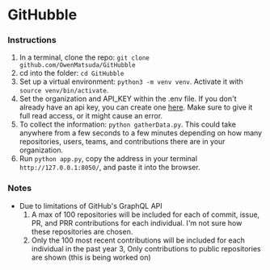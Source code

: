 # GitHubble

### Instructions

1. In a terminal, clone the repo: `git clone github.com/OwenMatsuda/GitHubble`
2. cd into the folder: `cd GitHubble`
3. Set up a virtual environment: `python3 -m venv venv`. Activate it with `source venv/bin/activate`.
4. Set the organization and API_KEY within the .env file. If you don't already have an api key, you can create one [here](https://github.com/settings/tokens). Make sure to give it full read access, or it might cause an error.
5. To collect the information: `python gatherData.py`. This could take anywhere from a few seconds to a few minutes depending on how many repositories, users, teams, and contributions there are in your organization.
6. Run `python app.py`, copy the address in your terminal `http://127.0.0.1:8050/`, and paste it into the browser.

### Notes

 - Due to limitations of GitHub's GraphQL API
     1. A max of 100 repositories will be included for each of commit, issue, PR, and PRR contributions for each individual. I'm not sure how these repositories are chosen.
     2. Only the 100 most recent contributions will be included for each individual in the past year
     3, Only contributions to public repositories are shown (this is being worked on)
